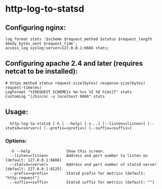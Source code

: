 # http-log-to-statsd

## Configuring nginx:

    log_format stats '$scheme $request_method $status $request_length $body_bytes_sent $request_time';
    access_log syslog:server=127.0.0.1:6666 stats;

## Configuring apache 2.4 and later (requires netcat to be installed):

    # https method status request-size(bytes) response-size(bytes) request-time(ms)
    LogFormat "%{REQUEST_SCHEME}x %m %>s %I %O %{ms}T" stats
    CustomLog "|/bin/nc -u localhost 6666" stats

## Usage:

      http-log-to-statsd [-h | --help] [-v...] [--listen=<listen>] [--statsd=<server>] [--prefix=<prefix>] [--suffix=<suffix>]

### Options:

      -h --help                Show this screen.
      --listen=<listen>        Address and port number to listen on [default: 127.0.0.1:6666]
      --statsd=<server>        Address and port number of statsd server [default: 127.0.0.1:8125]
      --prefix=<prefix>        Statsd prefix for metrics [default: "http.request"]
      --suffix=<suffix>        Statsd suffix for metrics [default: ""]
